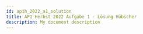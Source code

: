 ```yaml
---
id: ap1h_2022_a1_solution
title: AP1 Herbst 2022 Aufgabe 1 - Lösung Hübscher
description: My document description
---
```

